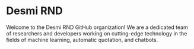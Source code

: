 # Desmi RND
Welcome to the Desmi RND GitHub organization! We are a dedicated team of researchers and developers working on cutting-edge technology in the fields of machine learning, automatic quotation, and chatbots.

